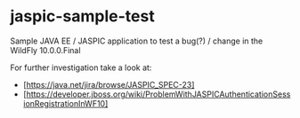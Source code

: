 # jaspic-sample-test
Sample JAVA EE / JASPIC application to test a bug(?) / change in the WildFly 10.0.0.Final

For further investigation take a look at:
* [https://java.net/jira/browse/JASPIC_SPEC-23]
* [https://developer.jboss.org/wiki/ProblemWithJASPICAuthenticationSessionRegistrationInWF10]